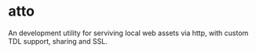 # atto

An development utility for serviving local web assets via http, with custom TDL support, sharing and SSL.
